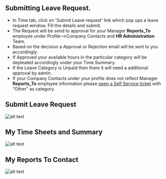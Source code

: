 Submitting Leave Request.
-----
- In Time tab, click on 'Submit Leave request' link which pop ups a leave request window. Fill the details and submit.
- The Request will be send to approval for your Manager **Reports_To** employee under Profile-->Company Contacts and **HR Administration** Team.
- Based on the decision a Approval or Rejection email will be sent to you accordingly.
- If Approved your available hours in the particular category will be depleated accordingly under your Time Summary.
- If the Leave Category is Unpaid then there it will need a additional approval by admin.
- If your Company Contacts under your profile does not reflect Manager **Reports_To**  employee information please [open a Self Service ticket](../../office/selfservice/open-ticket.html "Open Ticket") with "Other" as category.

Submit Leave Request
----
![alt text](../../images/timesheets/corp-emp-submit-leave-request.png "Time")

My Time Sheets and Summary
----
![alt text](../../images/timesheets/approved-leave-request-summary.png "Time")

My Reports To Contact
----
![alt text](../../images/timesheets/reports-to-contact.png "Time")
